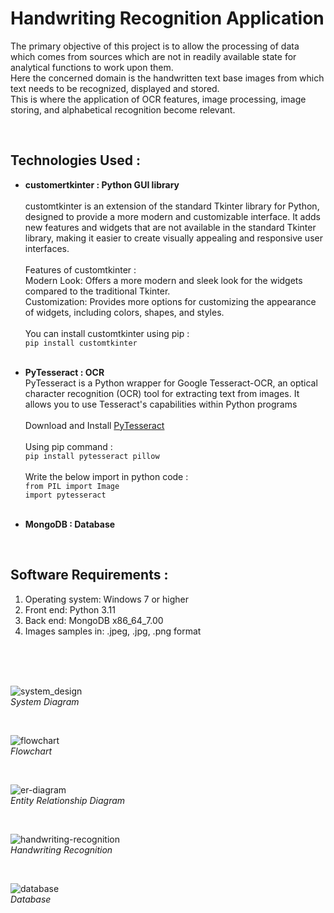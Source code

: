 # Handwriting Recognition Application
The primary objective of this project is to allow the processing of data which 
comes from sources which are not in readily available state for analytical 
functions to work upon them.  
Here the concerned domain is the handwritten text base images from which text 
needs to be recognized, displayed and stored. </br>
This is where the application of OCR features, image processing, image storing, 
and alphabetical recognition become relevant.

</br>

## Technologies Used :
- **customertkinter : Python GUI library**<br/><br/>
 customtkinter is an extension of the standard Tkinter library for Python, designed to provide a more modern and customizable interface. It adds new features and widgets that are not available in the standard Tkinter library, making it easier to create visually appealing and responsive user interfaces.
<br/><br/> Features of customtkinter : <br/>
Modern Look: Offers a more modern and sleek look for the widgets compared to the traditional Tkinter.<br/>
Customization: Provides more options for customizing the appearance of widgets, including colors, shapes, and styles.
<br/><br/> You can install customtkinter using pip : <br/>
``` pip install customtkinter ```
<br/><br/>

- **PyTesseract : OCR**<br/>
PyTesseract is a Python wrapper for Google Tesseract-OCR, an optical character recognition (OCR) tool for extracting text from images. It allows you to use Tesseract's capabilities within Python programs
<br/><br/>Download and Install [PyTesseract](https://pypi.org/project/pytesseract/)
<br/><br/>Using pip command : <br/>
```pip install pytesseract pillow```<br/>
<br/>Write the below import in python code :<br/>
```from PIL import Image```<br/>
``` import pytesseract ```
<br/><br/>

- **MongoDB : Database**  <br/>

</br>

## Software Requirements :
1. Operating system: Windows 7 or higher <br/>
2. Front end: Python 3.11 <br/>
3. Back end: MongoDB x86_64_7.00   <br/>
4. Images samples in: .jpeg, .jpg, .png format    <br/>

</br>
<br/>
<br/>

![system_design](system_diagram.jpg)
<br/>*System Diagram*

<br/>

![flowchart](flowchart.jpg)
<br/>*Flowchart*

<br/>

![er-diagram](er-diagram.jpg)
<br/>*Entity Relationship Diagram*

<br/>

![handwriting-recognition](handwriting-recognition.jpg)
<br/>*Handwriting Recognition*

<br/>

![database](database.jpg)
<br/>*Database*

<br/>
